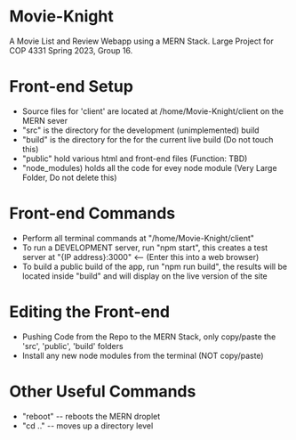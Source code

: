 # Movie-Knight
A Movie List and Review Webapp using a MERN Stack. Large Project for COP 4331 Spring 2023, Group 16.

# Front-end Setup
  - Source files for 'client' are located at /home/Movie-Knight/client on the MERN sever
  - "src" is the directory for the development (unimplemented) build
  - "build" is the directory for the for the current live build (Do not touch this)
  - "public" hold various html and front-end files (Function: TBD)
  - "node_modules) holds all the code for evey node module (Very Large Folder, Do not delete this)

# Front-end Commands
  - Perform all terminal commands at "/home/Movie-Knight/client"
  - To run a DEVELOPMENT server, run "npm start", this creates a test server at "{IP address}:3000" <-- (Enter this into a web browser)
  - To build a public build of the app, run "npm run build", the results will be located inside "build" and will display on the live version of the site

# Editing the Front-end
  - Pushing Code from the Repo to the MERN Stack, only copy/paste the 'src', 'public', 'build' folders
  - Install any new node modules from the terminal (NOT copy/paste)
  
# Other Useful Commands
   - "reboot" -- reboots the MERN droplet
   - "cd .." -- moves up a directory level
  
  
